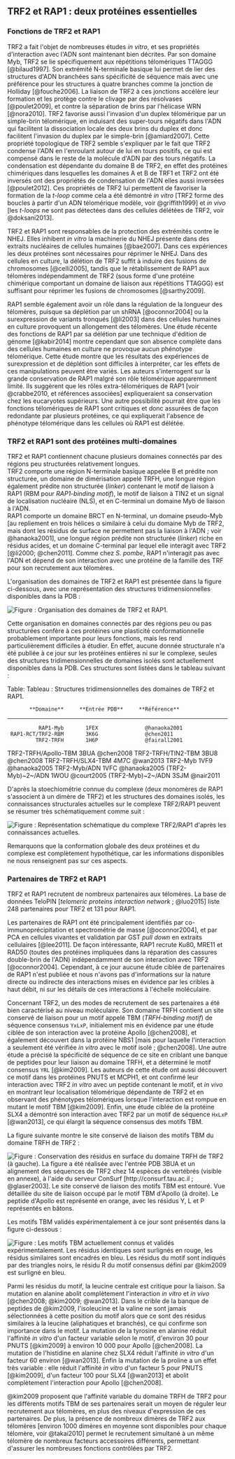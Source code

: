 ## TRF2 et RAP1 : deux protéines essentielles

### Fonctions de TRF2 et RAP1

TRF2 a fait l'objet de nombreuses études *in vitro*, et ses propriétés
d'interaction avec l'ADN sont maintenant bien décrites.
Par son domaine Myb, TRF2 se lie spécifiquement aux répétitions télomériques
TTAGGG [@bilaud1997]. Son extrémité N-terminale basique lui permet de lier des
structures d'ADN branchées sans spécificité de séquence mais avec une préférence
pour les structures à quatre branches comme la jonction de Holliday
[@fouche2006]. La liaison de TRF2 à ces jonctions accélère leur formation et les
protège contre le clivage par des résolvases [@poulet2009], et contre la
séparation de brins par l'hélicase WRN [@nora2010]. TRF2 favorise aussi
l'invasion d'un duplex télomérique par un simple-brin télomérique, en induisant
des super-tours négatifs dans l'ADN qui facilitent la dissociation locale des
deux brins du duplex et donc facilitent l'invasion du duplex par le simple-brin
[@amiard2007]. Cette propriété topologique de TRF2 semble s'expliquer par le
fait que TRF2 condense l'ADN en l'enroulant autour de lui en tours positifs, ce
qui est compensé dans le reste de la molécule d'ADN par des tours négatifs.
La condensation est dépendante du domaine B de TRF2, en effet des protéines
chimériques dans lesquelles les domaines A et B de TRF1 et TRF2 ont été inversés
ont des propriétés de condensation de l'ADN elles aussi inversées [@poulet2012].
Ces propriétés de TRF2 lui permettent de favoriser la formation de la *t-loop*
comme cela a été démontré *in vitro* [TRF2 forme des boucles à partir d'un ADN
télomérique modèle, voir @griffith1999] et *in vivo* [les *t-loops* ne sont pas
détectées dans des cellules délétées de TRF2, voir @doksani2013].

TRF2 et RAP1 sont responsables de la protection des extrémités contre le NHEJ.
Elles inhibent *in vitro* la machinerie du NHEJ présente dans des extraits
nucléaires de cellules humaines [@bae2007]. Dans ces expériences les deux
protéines sont nécessaires pour réprimer le NHEJ. Dans des cellules en culture,
la délétion de TRF2 suffit à induire des fusions de chromosomes [@celli2005],
tandis que le rétablissement de RAP1 aux télomères indépendamment de TRF2 (sous
forme d'une protéine chimérique comportant un domaine de liaison aux répétitions
TTAGGG) est suffisant pour réprimer les fusions de chromosomes [@sarthy2009].

RAP1 semble également avoir un rôle dans la régulation de la longueur des
télomères, puisque sa déplétion par un shRNA [@oconnor2004] ou la surexpression
de variants tronqués [@li2003] dans des cellules humaines en culture provoquent
un allongement des télomères. Une étude récente des fonctions de RAP1 par sa
délétion par une technique d'édition de génome [@kabir2014] montre cependant que
son absence complète dans des cellules humaines en culture ne provoque aucun
phénotype télomérique. Cette étude montre que les résultats des expériences de
surexpression et de déplétion sont difficiles à interpréter, car les effets de
ces manipulations peuvent être variés. Les auteurs s'interrogent sur la grande
conservation de RAP1 malgré son rôle télomérique apparemment limité.
Ils suggèrent que les rôles extra-télomériques de RAP1 [voir @crabbe2010, et
références associées] expliqueraient sa conservation chez les eucaryotes
supérieurs. Une autre possibilité pourrait être que les fonctions télomériques
de RAP1 sont critiques et donc assurées de façon redondante par plusieurs
protéines, ce qui expliquerait l'absence de phénotype télomérique dans les
cellules où RAP1 est délétée.


### TRF2 et RAP1 sont des protéines multi-domaines

TRF2 et RAP1 contiennent chacune plusieurs domaines connectés par des régions
peu structurées relativement longues.  
TRF2 comporte une région N-terminale basique appelée B et prédite non
structurée, un domaine de dimérisation appelé TRFH, une longue région également
prédite non structurée (*linker*) contenant le motif de liaison à RAP1 (RBM pour
*RAP1-binding motif*), le motif de liaison à TIN2 et un signal de localisation
nucléaire (NLS), et en C-terminal un domaine Myb de liaison à l'ADN.  
RAP1 comporte un domaine BRCT en N-terminal, un domaine pseudo-Myb
[au repliement en trois hélices α similaire à celui du domaine Myb de TRF2,
mais dont les résidus de surface ne permettent pas la liaison à l'ADN ; voir
@hanaoka2001], une longue région prédite non structurée (*linker*) riche en
résidus acides, et un domaine C-terminal par lequel elle interagit avec TRF2
[@li2000; @chen2011]. Comme chez *S. pombe*, RAP1 n'interagit pas avec l'ADN et
dépend de son interaction avec une protéine de la famille des TRF pour son
recrutement aux télomères.

L'organisation des domaines de TRF2 et RAP1 est présentée dans la figure
ci-dessous, avec une représentation des structures tridimensionnelles
disponibles dans la PDB :

![Figure : Organisation des domaines de TRF2 et RAP1.](intro/figures/domaines-trf2-rap1.png)

Cette organisation en domaines connectés par des régions peu ou pas structurées
confère à ces protéines une plasticité conformationnelle probablement importante
pour leurs fonctions, mais les rend particulièrement difficiles à étudier.
En effet, aucune donnée structurale n'a été publiée à ce jour sur les protéines
entières ni sur le complexe, seules des structures tridimensionnelles de
domaines isolés sont actuellement disponibles dans la PDB. Ces structures sont
listées dans le tableau suivant :

Table: Tableau : Structures tridimensionnelles des domaines de TRF2 et RAP1.

           **Domaine**     **Entrée PDB**     **Référence**
----------------------    ----------------    ----------------
              RAP1-Myb       1FEX               @hanaoka2001
     RAP1-RCT/TRF2-RBM       3K6G               @chen2011
             TRF2-TRFH       1H6P               @fairall2001
  TRF2-TRFH/Apollo-TBM       3BUA               @chen2008
    TRF2-TRFH/TIN2-TBM       3BU8               @chen2008
    TRF2-TRFH/SLX4-TBM       4M7C               @wan2013
              TRF2-Myb       1VF9               @hanaoka2005
          TRF2-Myb/ADN       1VFC               @hanaoka2005
     (TRF2-Myb)~2~/ADN       1WOU               @court2005
     (TRF2-Myb)~2~/ADN       3SJM               @nair2011

D'après la stoechiométrie connue du complexe (deux monomères de RAP1 s'associent
à un dimère de TRF2) et les structures des domaines isolés, les connaissances
structurales actuelles sur le complexe TRF2/RAP1 peuvent se résumer très
schématiquement comme suit :

![Figure : Représentation schématique du complexe TRF2/RAP1 d'après les connaissances actuelles.](intro/figures/cplx-t2r1-schema.png)

Remarquons que la conformation globale des deux protéines et du complexe est
complètement hypothétique, car les informations disponibles ne nous renseignent
pas sur ces aspects.


### Partenaires de TRF2 et RAP1

TRF2 et RAP1 recrutent de nombreux partenaires aux télomères. La base de données
TeloPIN [*telomeric proteins interaction network* ; @luo2015] liste 248
partenaires pour TRF2 et 131 pour RAP1.

Les partenaires de RAP1 ont été principalement identifiés par
co-immunoprécipitation et spectrométrie de masse [@oconnor2004], et par PCA en
cellules vivantes et validation par GST *pull down* en extraits cellulaires
[@lee2011]. De façon intéressante, RAP1 recrute Ku80, MRE11 et RAD50 (toutes des
protéines impliquées dans la réparation des cassures double-brin de l'ADN)
indépendamment de son interaction avec TRF2 [@oconnor2004]. Cependant, à ce jour
aucune étude ciblée de partenaires de RAP1 n'est publiée et nous n'avons pas
d'informations sur la nature directe ou indirecte des interactions mises en
évidence par les cribles à haut débit, ni sur les détails de ces interactions
à l'échelle moléculaire.

Concernant TRF2, un des modes de recrutement de ses partenaires a été bien
caractérisé au niveau moléculaire. Son domaine TRFH contient un site conservé de
liaison pour un motif appelé TBM (*TRFH-binding motif*) de séquence consensus
`YxLxP`, initialement mis en évidence par une étude ciblée de son interaction
avec la protéine Apollo [@chen2008], et également découvert dans la protéine
NBS1 [mais pour laquelle l'interaction a seulement été vérifiée *in vitro* avec
le motif isolé ; @chen2008]. Une autre étude a précisé la spécificité de
séquence de ce site en criblant une banque de peptides pour leur liaison au
domaine TRFH, et a déterminé le motif consensus `YRL` [@kim2009]. Les auteurs de
cette étude ont aussi découvert ce motif dans les protéines PNUTS et MCPH1, et
ont confirmé leur interaction avec TRF2 *in vitro* avec un peptide contenant le
motif, et *in vivo* en montrant leur localisation télomérique dépendante de TRF2
et en observant des phénotypes télomériques lorsque l'interaction est rompue en
mutant le motif TBM [@kim2009]. Enfin, une étude ciblée de la protéine SLX4
a démontré son interaction avec TRF2 par un motif de séquence `HxLxP`
[@wan2013], ce qui élargit la séquence consensus des motifs TBM.

La figure suivante montre le site conservé de liaison des motifs TBM du domaine
TRFH de TRF2 :

![Figure : **Conservation des résidus en surface du domaine TRFH de TRF2** (à gauche). La figure a été réalisée avec l'entrée PDB 3BUA et un alignement des séquences de TRF2 chez 14 espèces de vertébrés (visible en annexe), à l'aide du serveur ConSurf [<http://consurf.tau.ac.il> ; @glaser2003]. Le site conservé de liaison des motifs TBM est entouré. **Vue détaillée du site de liaison occupé par le motif TBM d'Apollo** (à droite). Le peptide d'Apollo est représenté en orange, avec les résidus Y, L et P représentés en bâtons.](intro/figures/trfh-consurf-tbm.png)

Les motifs TBM validés expérimentalement à ce jour sont présentés dans la figure
ci-dessous :

![Figure : Les motifs TBM actuellement connus et validés expérimentalement. Les résidus identiques sont surlignés en rouge, les résidus similaires sont encadrés en bleu. Les résidus du motif sont indiqués par des triangles noirs, le résidu R du motif consensus défini par @kim2009 est surligné en bleu.](intro/figures/tbms-connus.png)

Parmi les résidus du motif, la leucine centrale est critique pour la liaison.
Sa mutation en alanine abolit complètement l'interaction *in vitro* et *in vivo*
[@chen2008; @kim2009; @wan2013]. Dans le crible de la banque de peptides de
@kim2009, l'isoleucine et la valine ne sont jamais sélectionnées à cette
position du motif alors que ce sont des résidus similaires à la leucine
(aliphatiques et branchés), ce qui confirme son importance dans le motif.
La mutation de la tyrosine en alanine réduit l'affinité *in vitro* d'un facteur
variable selon le motif, d'environ 30 pour PNUTS [@kim2009] à environ 10 000
pour Apollo [@chen2008]. La mutation de l'histidine en alanine chez SLX4 réduit
l'affinité *in vitro* d'un facteur 60 environ [@wan2013]. Enfin la mutation de
la proline a un effet très variable : elle réduit l'affinité *in vitro* d'un
facteur 5 pour PNUTS [@kim2009], d'un facteur 100 pour SLX4 [@wan2013] et abolit
complètement l'interaction pour Apollo [@chen2008].

@kim2009 proposent que l'affinité variable du domaine TRFH de TRF2 pour les
différents motifs TBM de ses partenaires serait un moyen de réguler leur
recrutement aux télomères, en plus des niveaux d'expression de ces partenaires.
De plus, la présence de nombreux dimères de TRF2 aux télomères [environ 1000
dimères en moyenne sont disponibles pour chaque télomère, voir @takai2010]
permet le recrutement simultané à un même télomère de nombreux facteurs
accessoires différents, permettant d'assurer les nombreuses fonctions contrôlées
par TRF2.

